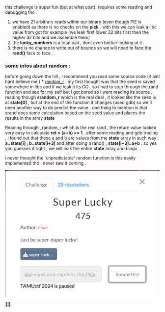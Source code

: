 this challenge is super fun (but at what cost), requires some reading and debugging tho  . 


1. we have 21 arbitrary reads within our binary (even though PIE is enabled) as there is no checks on the **pick** . with this we can leak a libc value from got for example (we leak first lower 32 bits first then the higher 32 bits and we assemble them)
2. the **lucky_numbers** is a total bait , dont even bother looking at it . 
3. there is no chance to write out of bounds so we will need to face the **rand()** face to face . 


### some infos about random : 
before going down the hill , i recommend you read some source code (it aint hard believe me ) * [random_r](https://github.com/lattera/glibc/blob/master/stdlib/random_r.c) .
my first thought was that the seed is saved somewhere in libc and if we leak it its GG . so i had to step through the rand function and see for my self but i got bored so i went reading its source . reading though **srandom_r** which is the real deal , it looked like the seed is at **state[0]** , but at the end of the function it changes (used gdb) so we'll need another way to do predict the value  . one thing to mention is that srand does some calculation based on the seed value and places the results in the array **state**

Reading through _random_r which is the real rand , the return value looked very easy to calculate **ret = (a+b) >> 1** . after some reading and gdb tracing , i found out that these a and b are values from the **state** array in such way : **a=state[i] ; b=state[i+3]** and after doing a 
rand() , **state[i+3]=a+b** . so yes you guesses it right , we will leak the entire **state** array and bingo . 

i never thought the 'unpredictable' random function is this easily implemented tho . never saw it coming .

![flag](/super-lucky/flag.png)

🥲🥲